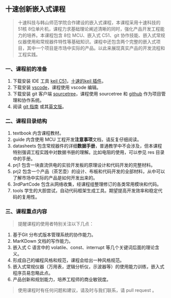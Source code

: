 ## 十速创新嵌入式课程

>十速科技与韩山师范学院合作建设的嵌入式课程，本课程采用十速科技的 51核 8位单片机，课程力求基础理论阐述清晰的同时，强化产品开发工程能力的培养。本课程包含 8位 MCU、嵌入式 C51、git 协作技能、嵌入式常规仪器使用和常规器件特性等基础知识。课程中还包含两个完整的嵌入式项目，其中一个项目是市场中实际的产品。以此来展现真实产品的开发流程和工程实践。

### 一、课程前的准备

1. 下载安装 IDE 工具 [keil C51](https://www.keil.com/download/product/)，[十速的keil 插件](http://www.tenx.com.tw/product_tools_detail.aspx?ToolsID=100)。
2. 下载安装 [vscode](https://code.visualstudio.com/)，课程使用 vscode 编辑。
3. 下载安装 git 客户端 [sourcetree](https://www.sourcetreeapp.com/)，课程使用 sourcetree 和 [github](http://www.github.com) 作为项目管理和协作系统。
4. 阅读 [git 指南](https://gitee.com/progit/) 或其[英文版](https://git-scm.com/book/en/v2)。

### 二、课程目录结构

  1. textbook 内含课程教材。
  2. guide 内含使用 MCU 工程开发**注意事项**文档，请反复仔细阅读。
  3. datasheets 包含常规器件的详细**数据手册**，普通教学中不会涉及，但本课程特别强调工程实践中对数据书册的理解。比如电阻的使用，可以参见 res 目录中的手册。
  4. prj1 包含一块直流供电的实验开发板的原理设计和代码开发的完整材料。
  5. prj2 包含一个产品（茶艺壶）的设计、布板和代码开发的全部材料，从中可以了解市场中实际的产品是如何开发出来的。
  6. 3rdPartCode 包含从网络收集，经课程组整理修订的各类常用模块和代码。
  7. tools 学生的大胆尝试，自动代码框架生成工具。期望提高开发效率和稳定代码的复用性。

### 三、课程重点内容

>提醒课程的使用者特别关注以下几点：

1. 基于Git 分布式版本管理系统的协作能力。
2. MarKDown 文档的写作能力。
3. 嵌入式 C 语言中的 volatile、const、interrupt 等几个关键词后面的理论含义。
4. 形成自己的编程风格和规范，课程会给出一种风格规范。
5. 嵌入式常规仪器（万用表，逻辑分析仪，示波器等）的使用能力训练，嵌入式程序员易忽略此点。
6. 产品创新和规划能力，培养工程师的商业敏锐度。

> 使用课程时有任何问题和建议，请及时与我们联系，请 pull request 。
